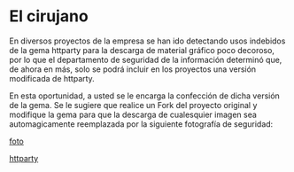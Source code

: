 # El cirujano

En diversos proyectos de la empresa se han ido detectando usos indebidos de la gema httparty para la descarga de material gráfico poco decoroso, por lo que el departamento de seguridad de la información determinó que, de ahora en más, solo se podrá incluir en los proyectos una versión modificada de httparty. 

En esta oportunidad, a usted se le encarga la confección de dicha versión de la gema. Se le sugiere que realice un Fork del proyecto original y modifique la gema para que la descarga de cualesquier imagen sea automagicamente reemplazada por la siguiente fotografía de seguridad: 

[foto](https://platanus.slack.com/files/U0543AVVA/F7B3U81UP/image_uploaded_from_ios__1_.jpg)

[httparty](https://github.com/jnunemaker/httparty/)
